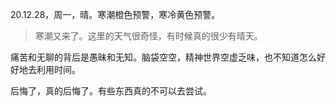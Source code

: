 <link href="../../css/style.css" rel="stylesheet" type="text/css" />

<span class="fzzy">20.12.28，周一，晴。寒潮橙色预警，寒冷黄色预警。

> 寒潮又来了。这里的天气很奇怪，有时候真的很少有晴天。

<div class="p">

痛苦和无聊的背后是愚昧和无知。脑袋空空，精神世界空虚乏味，也不知道怎么好好地去利用时间。

后悔了，真的后悔了。有些东西真的不可以去尝试。

